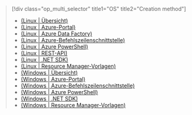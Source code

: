 > [!div class="op_multi_selector" title1="OS" title2="Creation method"]
> * [(Linux | Übersicht)](../articles/hdinsight/hdinsight-hadoop-provision-linux-clusters.md)
> * [(Linux | Azure-Portal)](../articles/hdinsight/hdinsight-hadoop-create-linux-clusters-portal.md)
> * [(Linux | Azure Data Factory)](../articles/hdinsight/hdinsight-hadoop-create-linux-clusters-adf.md)
> * [(Linux | Azure-Befehlszeilenschnittstelle)](../articles/hdinsight/hdinsight-hadoop-create-linux-clusters-azure-cli.md)
> * [(Linux | Azure PowerShell)](../articles/hdinsight/hdinsight-hadoop-create-linux-clusters-azure-powershell.md)
> * [(Linux | REST-API)](../articles/hdinsight/hdinsight-hadoop-create-linux-clusters-curl-rest.md)
> * [(Linux | .NET SDK)](../articles/hdinsight/hdinsight-hadoop-create-linux-clusters-dotnet-sdk.md)
> * [(Linux | Resource Manager-Vorlagen)](../articles/hdinsight/hdinsight-hadoop-create-linux-clusters-arm-templates.md)
> * [(Windows | Übersicht)](../articles/hdinsight/hdinsight-provision-clusters.md)
> * [(Windows | Azure-Portal)](../articles/hdinsight/hdinsight-hadoop-create-windows-clusters-portal.md)
> * [(Windows | Azure-Befehlszeilenschnittstelle)](../articles/hdinsight/hdinsight-hadoop-create-windows-clusters-cli.md)
> * [(Windows | Azure PowerShell)](../articles/hdinsight/hdinsight-hadoop-create-windows-clusters-powershell.md)
> * [(Windows | .NET SDK)](../articles/hdinsight/hdinsight-hadoop-create-windows-clusters-dotnet-sdk.md)
> * [(Windows | Resource Manager-Vorlagen)](../articles/hdinsight/hdinsight-hadoop-create-windows-clusters-arm-templates.md)
> 
> 

